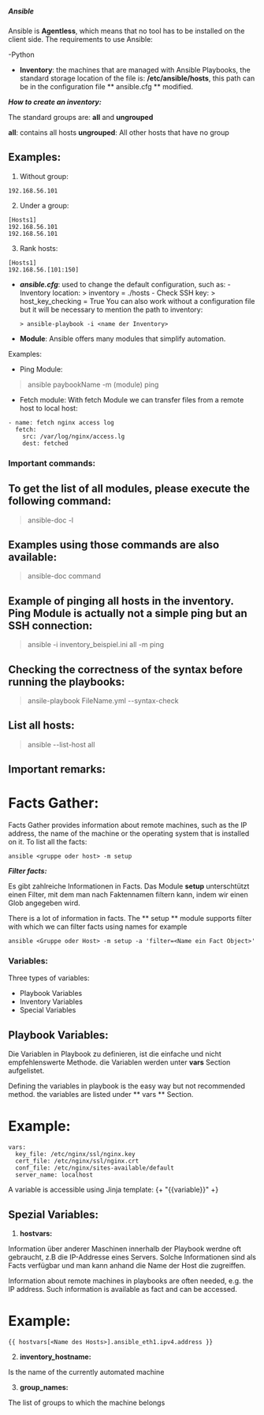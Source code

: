 ##### Ansible

Ansible is **Agentless**, which means that no tool has to be installed on the client side.
The requirements to use Ansible:

 -Python

- **Inventory**: the machines that are managed with Ansible Playbooks, the standard storage location of the file is: **/etc/ansible/hosts**, this path can be in the configuration file ** ansible.cfg ** modified.

***How to create an inventory:***

The standard groups are: **all** and **ungrouped**

**all**: contains all hosts
**ungrouped**: All other hosts that have no group

## Examples: 

1. Without group: 

```192.168.56.101```

2. Under a group: 

```
[Hosts1]
192.168.56.101
192.168.56.101
```

3. Rank hosts:

```
[Hosts1]
192.168.56.[101:150]
```

- ***ansible.cfg***: used to change the default configuration, such as:
           - Inventory location: > inventory = ./hosts
           - Check SSH key: > host_key_checking = True
  You can also work without a configuration file but it will be necessary to mention the path to inventory:

      > ansible-playbook -i <name der Inventory>

- **Module**: Ansible offers many modules that simplify automation.

Examples:

- Ping Module:

> ansible paybookName -m (module) ping

- Fetch module:
With fetch Module we can transfer files from a remote host to local host:

```
- name: fetch nginx access log
  fetch:
    src: /var/log/nginx/access.lg
    dest: fetched
```

### Important commands:

## To get the list of all modules, please execute the following command:
	
  > ansible-doc -l

## Examples using those commands are also available:
	
  > ansible-doc command

## Example of pinging all hosts in the inventory. Ping Module is actually not a simple ping but an SSH connection:

  > ansible -i inventory_beispiel.ini all -m ping

## Checking the correctness of the syntax before running the playbooks:

  > ansile-playbook FileName.yml --syntax-check

## List all hosts: 

  > ansible --list-host all

## Important remarks:

# Facts Gather: 

Facts Gather provides information about remote machines, such as the IP address, the name of the machine or the operating system that is installed on it.
To list all the facts:

```ansible <gruppe oder host> -m setup```

***Filter facts:***

Es gibt zahlreiche Informationen in Facts. Das Module **setup** unterschtützt einen Filter, mit dem man nach Faktennamen filtern kann, indem wir einen Glob angegeben wird.

There is a lot of information in facts. The ** setup ** module supports filter with which we can filter facts using names for example

``` ansible <Gruppe oder Host> -m setup -a 'filter=<Name ein Fact Object>' ```

### Variables:

Three types of variables:
  - Playbook Variables
  - Inventory Variables
  - Special Variables

## Playbook Variables: 

Die Variablen in Playbook zu definieren, ist die einfache und nicht empfehlenswerte Methode. die Variablen werden unter **vars** Section aufgelistet.

Defining the variables in playbook is the easy way but not recommended method. the variables are listed under ** vars ** Section.

# Example: 

```
vars:
  key_file: /etc/nginx/ssl/nginx.key
  cert_file: /etc/nginx/ssl/nginx.crt
  conf_file: /etc/nginx/sites-available/default
  server_name: localhost
```

A variable is accessible using Jinja template: {+ "{{variable}}" +}

## Spezial Variables:

1. **hostvars:**

Information über anderer Maschinen innerhalb der Playbook werdne oft gebraucht, z.B die IP-Addresse eines Servers. Solche Informationen sind als Facts verfügbar und man kann anhand die Name der Host die zugreiffen.

Information about remote machines in playbooks are often needed, e.g. the IP address. Such information is available as fact and can be accessed.

# Example:

   ``` {{ hostvars[<Name des Hosts>].ansible_eth1.ipv4.address }} ```

2. **inventory_hostname:**

Is the name of the currently automated machine

3. **group_names:**

The list of groups to which the machine belongs